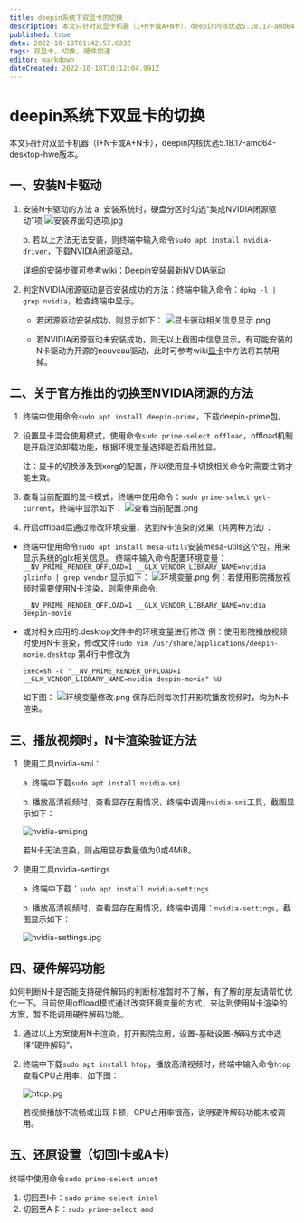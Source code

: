 ```yaml
---
title: deepin系统下双显卡的切换
description: 本文只针对双显卡机器（I+N卡或A+N卡），deepin内核优选5.18.17-amd64-desktop-hwe版本
published: true
date: 2022-10-19T01:42:57.633Z
tags: 双显卡, 切换, 硬件加速
editor: markdown
dateCreated: 2022-10-18T10:12:04.991Z
---
```


# deepin系统下双显卡的切换

本文只针对双显卡机器（I+N卡或A+N卡），deepin内核优选5.18.17-amd64-desktop-hwe版本。

## 一、安装N卡驱动

1. 安装N卡驱动的方法
   a. 安装系统时，硬盘分区时勾选“集成NVIDIA闭源驱动”项
   ![安装界面勾选项.jpg](/for_trans/切换显卡/安装界面勾选项.jpg)

    b. 若以上方法无法安装，则终端中输入命令`sudo apt install nvidia-driver`，下载NVIDIA闭源驱动。

   详细的安装步骤可参考wiki：[Deepin安装最新NVIDIA驱动](https://wiki.deepin.org/zh/05_%E6%8C%89%E7%A1%AC%E4%BB%B6%E7%9F%A5%E8%AF%86%E7%82%B9%E5%88%92%E5%88%86/01_%E7%94%B5%E8%84%91%E9%87%8D%E5%90%AF%E5%8F%AF%E7%94%A8%E7%9A%84%E7%A1%AC%E4%BB%B6/02_%E5%85%B3%E4%BA%8E%E6%98%BE%E5%8D%A1/Deepin%E5%AE%89%E8%A3%85%E6%9C%80%E6%96%B0NVIDIA%E9%A9%B1%E5%8A%A8 )

2. 判定NVIDIA闭源驱动是否安装成功的方法：终端中输入命令：`dpkg -l | grep nvidia`，检查终端中显示。

   - 若闭源驱动安装成功，则显示如下：
    ![显卡驱动相关信息显示.png](/for_trans/切换显卡/显卡驱动相关信息显示.png)

   - 若NVIDIA闭源驱动未安装成功，则无以上截图中信息显示。有可能安装的N卡驱动为开源的nouveau驱动，此时可参考wiki[显卡](https://wiki.deepin.org/zh/05_%E6%8C%89%E7%A1%AC%E4%BB%B6%E7%9F%A5%E8%AF%86%E7%82%B9%E5%88%92%E5%88%86/01_%E7%94%B5%E8%84%91%E9%87%8D%E5%90%AF%E5%8F%AF%E7%94%A8%E7%9A%84%E7%A1%AC%E4%BB%B6/02_%E5%85%B3%E4%BA%8E%E6%98%BE%E5%8D%A1/%E6%98%BE%E5%8D%A1)中方法将其禁用掉。

## 二、关于官方推出的切换至NVIDIA闭源的方法

   1. 终端中使用命令`sudo apt install deepin-prime`，下载deepin-prime包。

   2. 设置显卡混合使用模式，使用命令`sudo prime-select offload`，offload机制是开启渲染卸载功能，根据环境变量选择是否启用独显。

      注：显卡的切换涉及到xorg的配置，所以使用显卡切换相关命令时需要注销才能生效。

   3. 查看当前配置的显卡模式，终端中使用命令：`sudo prime-select get-current`，终端中显示如下：
      ![查看当前配置.png](/for_trans/切换显卡/查看当前配置.png)

   4. 开启offload后通过修改环境变量，达到N卡渲染的效果（共两种方法）：

  - 终端中使用命令`sudo apt install mesa-utils`安装mesa-utils这个包，用来显示系统的glx相关信息。
    终端中输入命令配置环境变量：` __NV_PRIME_RENDER_OFFLOAD=1 __GLX_VENDOR_LIBRARY_NAME=nvidia glxinfo | grep vendor`
    显示如下：
        ![环境变量.png](/for_trans/切换显卡/环境变量.png)
        例：若使用影院播放视频时需要使用N卡渲染，则需使用命令:
     ```
     __NV_PRIME_RENDER_OFFLOAD=1 __GLX_VENDOR_LIBRARY_NAME=nvidia deepin-movie
     ```
  - 或对相关应用的.desktop文件中的环境变量进行修改
    例：使用影院播放视频时使用N卡渲染，修改文件`sudo vim /usr/share/applications/deepin-movie.desktop`
    第4行中修改为
    ```  
    Exec=sh -c "__NV_PRIME_RENDER_OFFLOAD=1 __GLX_VENDOR_LIBRARY_NAME=nvidia deepin-movie" %U
    ```
    如下图：
    ![环境变量修改.png](/for_trans/切换显卡/环境变量修改.png)
    保存后则每次打开影院播放视频时，均为N卡渲染。

## 三、播放视频时，N卡渲染验证方法

1. 使用工具nvidia-smi：

   a. 终端中下载`sudo apt install nvidia-smi`

   b. 播放高清视频时，查看显存在用情况，终端中调用`nvidia-smi`工具，截图显示如下：

   ![nvidia-smi.png](/for_trans/切换显卡/nvidia-smi.png)

   若N卡无法渲染，则占用显存数量值为0或4MiB。

2. 使用工具nvidia-settings

   a. 终端中下载：`sudo apt install nvidia-settings`

   b. 播放高清视频时，查看显存在用情况，终端中调用：`nvidia-settings`，截图显示如下：

   ![nvidia-settings.jpg](/for_trans/切换显卡/nvidia-settings.jpg)

## 四、硬件解码功能

如何判断N卡是否能支持硬件解码的判断标准暂时不了解，有了解的朋友请帮忙优化一下。目前使用offload模式通过改变环境变量的方式，来达到使用N卡渲染的方案，暂不能调用硬件解码功能。

1. 通过以上方案使用N卡渲染，打开影院应用，设置-基础设置-解码方式中选择“硬件解码”。

2. 终端中下载`sudo apt install htop`，播放高清视频时，终端中输入命令`htop`查看CPU占用率，如下图：

   ![htop.jpg](/for_trans/切换显卡/htop.jpg)

   若视频播放不流畅或出现卡顿，CPU占用率很高，说明硬件解码功能未被调用。

## 五、还原设置（切回I卡或A卡）

终端中使用命令`sudo prime-select unset`

1. 切回至I卡：`sudo prime-select intel`
2. 切回至A卡：`sudo prime-select amd`